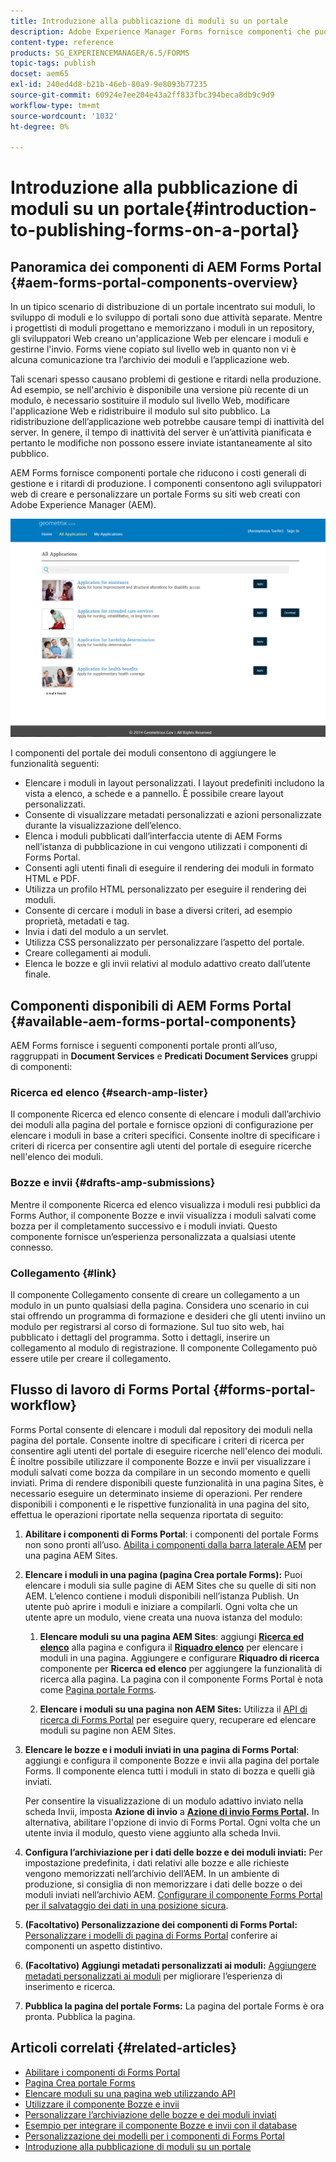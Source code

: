 ```yaml
---
title: Introduzione alla pubblicazione di moduli su un portale
description: Adobe Experience Manager Forms fornisce componenti che puoi utilizzare per creare il tuo Forms Portal. Questo articolo illustra i componenti disponibili di Forms Portal.
content-type: reference
products: SG_EXPERIENCEMANAGER/6.5/FORMS
topic-tags: publish
docset: aem65
exl-id: 240ed4d8-b21b-46eb-80a9-9e8093b77235
source-git-commit: 60924e7ee204e43a2ff833fbc394beca8db9c9d9
workflow-type: tm+mt
source-wordcount: '1032'
ht-degree: 0%

---
```


# Introduzione alla pubblicazione di moduli su un portale{#introduction-to-publishing-forms-on-a-portal}

## Panoramica dei componenti di AEM Forms Portal {#aem-forms-portal-components-overview}

In un tipico scenario di distribuzione di un portale incentrato sui moduli, lo sviluppo di moduli e lo sviluppo di portali sono due attività separate. Mentre i progettisti di moduli progettano e memorizzano i moduli in un repository, gli sviluppatori Web creano un&#39;applicazione Web per elencare i moduli e gestirne l&#39;invio. Forms viene copiato sul livello web in quanto non vi è alcuna comunicazione tra l’archivio dei moduli e l’applicazione web.

Tali scenari spesso causano problemi di gestione e ritardi nella produzione. Ad esempio, se nell&#39;archivio è disponibile una versione più recente di un modulo, è necessario sostituire il modulo sul livello Web, modificare l&#39;applicazione Web e ridistribuire il modulo sul sito pubblico. La ridistribuzione dell’applicazione web potrebbe causare tempi di inattività del server. In genere, il tempo di inattività del server è un’attività pianificata e pertanto le modifiche non possono essere inviate istantaneamente al sito pubblico.

AEM Forms fornisce componenti portale che riducono i costi generali di gestione e i ritardi di produzione. I componenti consentono agli sviluppatori web di creare e personalizzare un portale Forms su siti web creati con Adobe Experience Manager (AEM).

![Portale AEM Forms](assets/aem-forms-portal.png)

I componenti del portale dei moduli consentono di aggiungere le funzionalità seguenti:

* Elencare i moduli in layout personalizzati. I layout predefiniti includono la vista a elenco, a schede e a pannello. È possibile creare layout personalizzati.
* Consente di visualizzare metadati personalizzati e azioni personalizzate durante la visualizzazione dell’elenco.
* Elenca i moduli pubblicati dall’interfaccia utente di AEM Forms nell’istanza di pubblicazione in cui vengono utilizzati i componenti di Forms Portal.
* Consenti agli utenti finali di eseguire il rendering dei moduli in formato HTML e PDF.
* Utilizza un profilo HTML personalizzato per eseguire il rendering dei moduli.
* Consente di cercare i moduli in base a diversi criteri, ad esempio proprietà, metadati e tag.
* Invia i dati del modulo a un servlet.
* Utilizza CSS personalizzato per personalizzare l’aspetto del portale.
* Creare collegamenti ai moduli.
* Elenca le bozze e gli invii relativi al modulo adattivo creato dall’utente finale.

## Componenti disponibili di AEM Forms Portal {#available-aem-forms-portal-components}

AEM Forms fornisce i seguenti componenti portale pronti all’uso, raggruppati in **Document Services** e **Predicati Document Services** gruppi di componenti:

### Ricerca ed elenco {#search-amp-lister}

Il componente Ricerca ed elenco consente di elencare i moduli dall’archivio dei moduli alla pagina del portale e fornisce opzioni di configurazione per elencare i moduli in base a criteri specifici. Consente inoltre di specificare i criteri di ricerca per consentire agli utenti del portale di eseguire ricerche nell&#39;elenco dei moduli.

### Bozze e invii {#drafts-amp-submissions}

Mentre il componente Ricerca ed elenco visualizza i moduli resi pubblici da Forms Author, il componente Bozze e invii visualizza i moduli salvati come bozza per il completamento successivo e i moduli inviati. Questo componente fornisce un’esperienza personalizzata a qualsiasi utente connesso.

### Collegamento {#link}

Il componente Collegamento consente di creare un collegamento a un modulo in un punto qualsiasi della pagina. Considera uno scenario in cui stai offrendo un programma di formazione e desideri che gli utenti inviino un modulo per registrarsi al corso di formazione. Sul tuo sito web, hai pubblicato i dettagli del programma. Sotto i dettagli, inserire un collegamento al modulo di registrazione. Il componente Collegamento può essere utile per creare il collegamento.

## Flusso di lavoro di Forms Portal {#forms-portal-workflow}

Forms Portal consente di elencare i moduli dal repository dei moduli nella pagina del portale. Consente inoltre di specificare i criteri di ricerca per consentire agli utenti del portale di eseguire ricerche nell&#39;elenco dei moduli. È inoltre possibile utilizzare il componente Bozze e invii per visualizzare i moduli salvati come bozza da compilare in un secondo momento e quelli inviati. Prima di rendere disponibili queste funzionalità in una pagina Sites, è necessario eseguire un determinato insieme di operazioni. Per rendere disponibili i componenti e le rispettive funzionalità in una pagina del sito, effettua le operazioni riportate nella sequenza riportata di seguito:

1. **Abilitare i componenti di Forms Portal**: i componenti del portale Forms non sono pronti all’uso. [Abilita i componenti dalla barra laterale AEM](/help/forms/using/enabling-forms-portal-components.md) per una pagina AEM Sites.
1. **Elencare i moduli in una pagina (pagina Crea portale Forms):** Puoi elencare i moduli sia sulle pagine di AEM Sites che su quelle di siti non AEM. L’elenco contiene i moduli disponibili nell’istanza Publish. Un utente può aprire i moduli e iniziare a compilarli. Ogni volta che un utente apre un modulo, viene creata una nuova istanza del modulo:

   1. **Elencare moduli su una pagina AEM Sites**: aggiungi **[Ricerca ed elenco](../../forms/using/creating-form-portal-page.md)** alla pagina e configura il **[Riquadro elenco](../../forms/using/creating-form-portal-page.md#p-list-pane-p)** per elencare i moduli in una pagina. Aggiungere e configurare **Riquadro di ricerca** componente per **Ricerca ed elenco** per aggiungere la funzionalità di ricerca alla pagina. La pagina con il componente Forms Portal è nota come [Pagina portale Forms](../../forms/using/creating-form-portal-page.md).

   1. **Elencare i moduli su una pagina non AEM Sites:** Utilizza il [API di ricerca di Forms Portal](/help/forms/using/listing-forms-webpage-using-apis.md) per eseguire query, recuperare ed elencare moduli su pagine non AEM Sites.

1. **Elencare le bozze e i moduli inviati in una pagina di Forms Portal**: aggiungi e configura il componente Bozze e invii alla pagina del portale Forms. Il componente elenca tutti i moduli in stato di bozza e quelli già inviati.

   Per consentire la visualizzazione di un modulo adattivo inviato nella scheda Invii, imposta **Azione di invio** a **[Azione di invio Forms Portal](configuring-submit-actions.md).** In alternativa, abilitare l&#39;opzione di invio di Forms Portal. Ogni volta che un utente invia il modulo, questo viene aggiunto alla scheda Invii.

1. **Configura l’archiviazione per i dati delle bozze e dei moduli inviati:** Per impostazione predefinita, i dati relativi alle bozze e alle richieste vengono memorizzati nell’archivio dell’AEM. In un ambiente di produzione, si consiglia di non memorizzare i dati delle bozze o dei moduli inviati nell’archivio AEM. [Configurare il componente Forms Portal per il salvataggio dei dati in una posizione sicura](../../forms/using/draft-submission-component.md#customizing-the-storage).
1. **(Facoltativo) Personalizzazione dei componenti di Forms Portal:** [Personalizzare i modelli di pagina di Forms Portal](../../forms/using/customizing-templates-forms-portal-components.md) conferire ai componenti un aspetto distintivo.
1. **(Facoltativo) Aggiungi metadati personalizzati ai moduli:** [Aggiungere metadati personalizzati ai moduli](../../forms/using/customizing-templates-forms-portal-components.md) per migliorare l’esperienza di inserimento e ricerca.
1. **Pubblica la pagina del portale Forms:** La pagina del portale Forms è ora pronta. Pubblica la pagina.

## Articoli correlati {#related-articles}

* [Abilitare i componenti di Forms Portal](/help/forms/using/enabling-forms-portal-components.md)
* [Pagina Crea portale Forms](../../forms/using/creating-form-portal-page.md)
* [Elencare moduli su una pagina web utilizzando API](/help/forms/using/listing-forms-webpage-using-apis.md)
* [Utilizzare il componente Bozze e invii](../../forms/using/draft-submission-component.md)
* [Personalizzare l’archiviazione delle bozze e dei moduli inviati](../../forms/using/draft-submission-component.md#customizing-the-storage)
* [Esempio per integrare il componente Bozze e invii con il database](integrate-draft-submission-database.md)
* [Personalizzazione dei modelli per i componenti di Forms Portal](../../forms/using/customizing-templates-forms-portal-components.md)
* [Introduzione alla pubblicazione di moduli su un portale](../../forms/using/introduction-publishing-forms.md)
